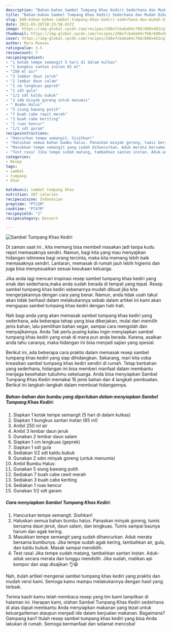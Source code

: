 ```yaml
---
description: "Bahan-bahan Sambel Tumpang Khas Kediri Sederhana dan Mudah Dibuat"
title: "Bahan-bahan Sambel Tumpang Khas Kediri Sederhana dan Mudah Dibuat"
slug: 840-bahan-bahan-sambel-tumpang-khas-kediri-sederhana-dan-mudah-dibuat
date: 2021-03-26T18:23:58.037Z
image: https://img-global.cpcdn.com/recipes/2d6e7cbaba84c768/680x482cq70/sambel-tumpang-khas-kediri-foto-resep-utama.jpg
thumbnail: https://img-global.cpcdn.com/recipes/2d6e7cbaba84c768/680x482cq70/sambel-tumpang-khas-kediri-foto-resep-utama.jpg
cover: https://img-global.cpcdn.com/recipes/2d6e7cbaba84c768/680x482cq70/sambel-tumpang-khas-kediri-foto-resep-utama.jpg
author: Myra Reeves
ratingvalue: 3.5
reviewcount: 7
recipeingredient:
- "1 kotak tempe semangit 5 hari di dalam kulkas"
- "1 bungkus santan instan 65 ml"
- "250 ml air"
- "3 lembar daun jeruk"
- "2 lembar daun salam"
- "1 cm lengkuas geprek"
- "1 sdt gula"
- "1/2 sdt kaldu bubuk"
- "2 sdm minyak goreng untuk menumis"
- " Bumbu Halus"
- "5 siung bawang putih"
- "7 buah cabe rawit merah"
- "3 buah cabe keriting"
- "1 ruas kencur"
- "1/2 sdt garam"
recipeinstructions:
- "Hancurkan tempe semangit. Sisihkan!"
- "Haluskan semua bahan bumbu halus. Panaskan minyak goreng, tumis bersama daun jeruk, daun salam, dan lengkuas. Tumis sampai baunya harum dan agak kering."
- "Masukkan tempe semangit yang sudah dihancurkan. Aduk merata bersama bumbunya. Jika tempe sudah agak kering, tambahkan air, gula, dan kaldu bubuk. Masak sampai mendidih."
- "Test rasa! Jika tempe sudah matang, tambahkan santan instan. Aduk-aduk secara merata dan tunggu mendidih. Jika sudah, matikan api kompor dan siap disajikan 👌😆"
categories:
- Resep
tags:
- sambel
- tumpang
- khas

katakunci: sambel tumpang khas 
nutrition: 207 calories
recipecuisine: Indonesian
preptime: "PT15M"
cooktime: "PT47M"
recipeyield: "1"
recipecategory: Dessert

---
```



![Sambel Tumpang Khas Kediri](https://img-global.cpcdn.com/recipes/2d6e7cbaba84c768/680x482cq70/sambel-tumpang-khas-kediri-foto-resep-utama.jpg)

Di zaman  saat ini , kita memang bisa membeli masakan jadi tanpa kudu repot memasaknya sendiri. Namun, bagi kita yang mau menyajikan hidangan istimewa bagi orang tercinta, maka kita memang lebih baik memasaknya sendiri. Lantaran, memasak di rumah jauh lebih higienis dan juga bisa menyesuaikan sesuai kesukaan keluarga.

Jika anda lagi mencari inspirasi resep sambel tumpang khas kediri yang enak dan sederhana,maka anda sudah berada di tempat yang tepat. Resep sambel tumpang khas kediri  sebenarnya mudah dibuat jika kita mengerjakannya dengan cara yang benar. Namun, anda tidak usah takut akan tidak berhasil dalam melakukannya 
sebab dalam artikel ini kami akan mengupas sambel tumpang khas kediri dengan hati-hati.  



Nah bagi anda yang akan memasak sambel tumpang khas kediri yang sederhana, ada beberapa tahap yang bisa dikerjakan, mulai dari memilih jenis bahan, lalu pemilihan bahan segar, sampai cara mengolah dan menyajikannya. Anda Tak perlu pusing kalau ingin menyiapkan sambel tumpang khas kediri yang enak di mana pun anda berada. Karena, asalkan anda  tahu caranya, maka hidangan ini bisa menjadi sajian yang spesial.

Berikut ini, ada beberapa cara praktis  dalam memasak resep sambel tumpang khas kediri yang siap dihidangkan. Sekarang, mari kita coba kreasikan sambel tumpang khas kediri sendiri di rumah. Tetap berbahan yang sederhana, hidangan ini bisa memberi manfaat dalam membantu menjaga kesehatan tubuhmu sekeluarga. Anda bisa menyiapkan Sambel Tumpang Khas Kediri memakai 15 jenis bahan dan 4 langkah pembuatan. Berikut ini langkah-langkah dalam membuat hidangannya.

<!--inarticleads1-->

##### Bahan-bahan dan bumbu yang diperlukan dalam menyiapkan Sambel Tumpang Khas Kediri:

1. Siapkan 1 kotak tempe semangit (5 hari di dalam kulkas)
1. Siapkan 1 bungkus santan instan (65 ml)
1. Ambil 250 ml air
1. Ambil 3 lembar daun jeruk
1. Gunakan 2 lembar daun salam
1. Siapkan 1 cm lengkuas (geprek)
1. Siapkan 1 sdt gula
1. Sediakan 1/2 sdt kaldu bubuk
1. Gunakan 2 sdm minyak goreng (untuk menumis)
1. Ambil  Bumbu Halus:
1. Gunakan 5 siung bawang putih
1. Sediakan 7 buah cabe rawit merah
1. Sediakan 3 buah cabe keriting
1. Sediakan 1 ruas kencur
1. Gunakan 1/2 sdt garam




<!--inarticleads2-->

##### Cara menyiapkan Sambel Tumpang Khas Kediri:

1. Hancurkan tempe semangit. Sisihkan!
1. Haluskan semua bahan bumbu halus. Panaskan minyak goreng, tumis bersama daun jeruk, daun salam, dan lengkuas. Tumis sampai baunya harum dan agak kering.
1. Masukkan tempe semangit yang sudah dihancurkan. Aduk merata bersama bumbunya. Jika tempe sudah agak kering, tambahkan air, gula, dan kaldu bubuk. Masak sampai mendidih.
1. Test rasa! Jika tempe sudah matang, tambahkan santan instan. Aduk-aduk secara merata dan tunggu mendidih. Jika sudah, matikan api kompor dan siap disajikan 👌😆




Nah, itulah artikel mengenai  sambel tumpang khas kediri  yang praktis dan mudah versi kami. Semoga kamu mampu melakukannya dengan hasil yang terbaik. 

Terima kasih kamu telah membaca resep yang tim kami tampilkan di halaman ini. Harapan kami, olahan  Sambel Tumpang Khas Kediri sederhana di atas dapat membantu Anda menyiapkan makanan yang lezat untuk keluarga/teman ataupun menjadi ide dalam berjualan makanan. Bagaimana? Gampang kan? Itulah resep sambel tumpang khas kediri yang bisa Anda lakukan di rumah. Semoga bermanfaat dan selamat mencoba!

